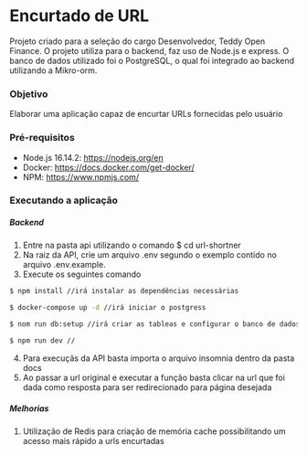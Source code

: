 # Encurtado de URL
Projeto criado para a seleção do cargo Desenvolvedor, Teddy Open Finance. O projeto utiliza  para o backend, faz uso de Node.js e express. O banco de dados utilizado foi o PostgreSQL, o qual foi integrado ao backend utilizando a Mikro-orm.

### Objetivo
Elaborar uma aplicação capaz de encurtar URLs fornecidas pelo usuário

### Pré-requisitos
* Node.js 16.14.2: https://nodejs.org/en
* Docker: https://docs.docker.com/get-docker/
* NPM: https://www.npmjs.com/

### Executando a aplicação
##### Backend
1. Entre na pasta api utilizando o comando  $ cd url-shortner
2. Na raiz da API, crie um arquivo .env segundo o exemplo contido no arquivo .env.example.
3. Execute os seguintes comando
```bash
$ npm install //irá instalar as dependências necessárias

$ docker-compose up -d //irá iniciar o postgress

$ nom run db:setup //irá criar as tableas e configurar o banco de dados

$ npm run dev //
```

4. Para execuçãs da API basta importa o arquivo insomnia dentro da pasta docs 
5. Ao passar a url original e executar a função basta clicar na url que foi dada como resposta para ser redirecionado para página desejada

##### Melhorias

1. Utilização de Redis para criação de memória cache possibilitando um acesso mais rápido a urls encurtadas

